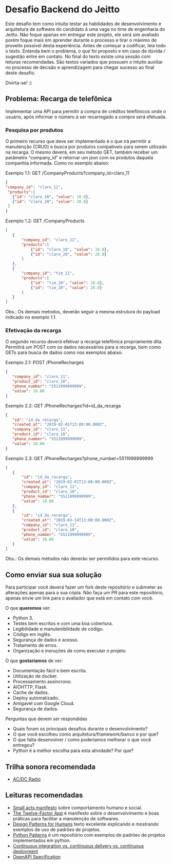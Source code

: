 # Desafio Backend do Jeitto

Este desafio tem como intuito testar as habilidades de desenvolvimento e arquitetura de software do candidato à uma vaga no time de engenharia do Jeitto.
Não foque apenas em entregar este projeto, ele será sim avaliado porém foque mais em aprender durante o processo e tirar o máximo de proveito possível desta experiência.
Antes de começar a codificar, leia todo o texto. Entenda bem o problema, o que foi proposto e em caso de dúvida / sugestão entre em contato.
No final do texto existe uma sessão com leituras recomendadas. São textos variados que possuem o intuito auxiliar no processo de decisão e aprendizagem para chegar sucesso ao final deste desafio.

Divirta-se! :)


## Problema: Recarga de telefônica
Implementar uma API para permitir a compra de créditos telefônicos onde o usuário, após informar o número à ser recarregado a compra será efetuada.


### Pesquisa por produtos
O primeiro recurso que deve ser implementado é o que irá permitir a manutenção (CRUD) e busca por produtos compatíveis para serem utilizado na recarga. O mesmo deverá, em seu método GET, também receber um parâmetro "company_id" e retornar um json com os produtos daquela companhia informada. Como no exemplo abaixo:

Exemplo 1.1: GET /CompanyProducts?company_id=claro_11

```json
{
"company_id": "claro_11",
 "products":[
   {"id": "claro_10", "value": 10.0},
   {"id": "claro_20", "value": 20.0}
 ]
}
```

Exemplo 1.2: GET /CompanyProducts
```json
[
   {
       "company_id": "claro_11",
       "products":[
           {"id": "claro_10", "value": 10.0},
           {"id": "claro_20", "value": 20.0}
       ]
   },
   {
       "company_id": "tim_11",
       "products":[
           {"id": "tim_10", "value": 10.0},
           {"id": "tim_20", "value": 20.0}
       ]
   }
]
```

Obs.: Os demais metodos, deverão seguir a mesma estrutura do payload indicado no exemplo 1.1.


### Efetivação da recarga
O segundo recurso deverá efetivar a recarga telefônica propriamente dita. Permitirá um POST com os dados necessários para a recarga, bem como GETs para busca de dados como nos exemplos abaixo:

Exemplo 2.1: POST /PhoneRecharges
```json
{
   "company_id": "claro_11",
   "product_id": "claro_10",
   "phone_number": "5511999999999",
   "value": 10.00
}
```

Exemplo 2.2: GET /PhoneRecharges?id=id_da_recarga
```json
{
   "id": "id_da_recarga",
   "created_at": "2019-02-01T13:00:00.000Z",
   "company_id": "claro_11",
   "product_id": "claro_10",
   "phone_number": "5511999999999",
   "value": 10.00
}
```

Exemplo 2.3: GET /PhoneRecharges?phone_number=5511999999999
```json
[
   {
       "id": "id_da_recarga",
       "created_at": "2019-02-01T13:00:00.000Z",
       "company_id": "claro_11",
       "product_id": "claro_10",
       "phone_number": "5511999999999",
       "value": 10.00
   },
   {
       "id": "id_da_recarga",
       "created_at": "2019-03-14T13:00:00.000Z",
       "company_id": "claro_11",
       "product_id": "claro_10",
       "phone_number": "5511999999999",
       "value": 10.00
   }
]
```

Obs.: Os demais métodos não deverão ser permitidos para este recurso.


## Como enviar sua sua solução
Para participar você deverá fazer um fork deste repositório e submeter as alterações apenas para a sua cópia. Não faça um PR para este repositório, apenas envie um link para o avaliador que está em contato com você.

O que **queremos** ver:
- Python 3.
- Testes bem escritos e com uma boa cobertura.
- Legibilidade e manutenibilidade de código.
- Código em inglês.
- Segurança de dados e acesso.
- Tratamento de erros.
- Organização e insruções de como executar o projeto.

O que **gostariamos** de ver:
- Documentação fácil e bem escrita.
- Utilização de docker.
- Processamento assíncrono.
- AIOHTTP, Flask.
- Cache de dados.
- Deploy automatizado.
- Amigavel com Google Cloud.
- Segurança de dados.

Perguntas que devem ser respondidas
- Quais foram os principais desafios durante o desenvolvimento?
- O que você escolheu como arquitetura/framework/banco e por que?
- O que falta desenvolver / como poderiamos melhorar o que você entregou?
- Python é a melhor escolha para esta atividade? Por que?


## Trilha sonora recomendada
- [AC/DC Radio](https://open.spotify.com/user/spotify/playlist/37i9dQZF1E4sEEhVjuqbvL?si=uw6fr-VcTVSopgvRL0koWw)


## Leituras recomendadas
- [Small acts manifesto](http://smallactsmanifesto.org/) sobre comportamento humano e social.
- [The Twelve-Factor App](https://12factor.net/pt_br/) é manifesto sobre o desenvolvimento e boas práticas para facilitar a manutenção de softwares.
- [Design Patterns for Humans](https://github.com/kamranahmedse/design-patterns-for-humans) texto excelente explicando e mostrando exemplos de uso de padrões de projetos.
- [Python Patterns](https://github.com/faif/python-patterns) é um repostiório com exemplos de padrões de projetos implementados em python.
- [Continuous integration vs. continuous delivery vs. continuous deployment](https://www.atlassian.com/continuous-delivery/principles/continuous-integration-vs-delivery-vs-deployment)
- [OpenAPI Specification](https://github.com/OAI/OpenAPI-Specification/blob/master/versions/2.0.md#operation-object)
